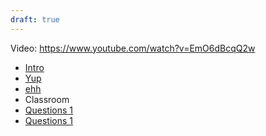 ```yaml
---
draft: true
---
```

Video: https://www.youtube.com/watch?v=EmO6dBcqQ2w
- [Intro](https://youtu.be/EmO6dBcqQ2w?t=53)
- [Yup](https://youtu.be/EmO6dBcqQ2w?t=89)
- [ehh](https://youtu.be/EmO6dBcqQ2w?t=101)
- Classroom
- [Questions 1](https://youtu.be/EmO6dBcqQ2w?t=113)
- [Questions 1](https://youtu.be/EmO6dBcqQ2w?t=305)